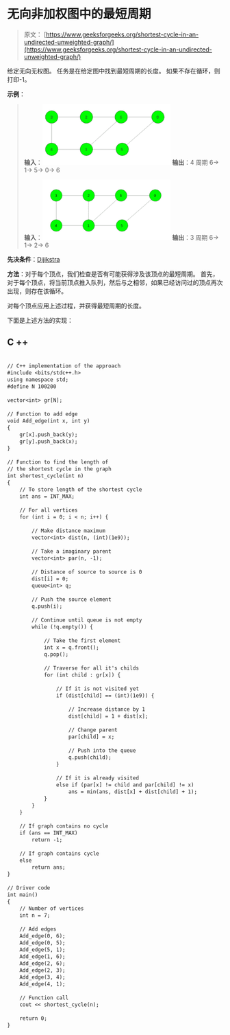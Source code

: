 # 无向非加权图中的最短周期

> 原文： [https://www.geeksforgeeks.org/shortest-cycle-in-an-undirected-unweighted-graph/](https://www.geeksforgeeks.org/shortest-cycle-in-an-undirected-unweighted-graph/)

给定无向无权图。 任务是在给定图中找到最短周期的长度。 如果不存在循环，则打印-1。

**示例**：

> **输入**：![](img/02ed911dda899087cfb172139c396488.png)
> **输出**：4
> 周期 6-> 1-> 5-> 0-> 6
> 
> **输入**：![](img/9aba4d16206dc0d1c1cf8d8d7551ef20.png)
> **输出**：3
> 周期 6-> 1-> 2-> 6

**先决条件**：[Dijikstra](https://www.geeksforgeeks.org/dijkstras-shortest-path-algorithm-greedy-algo-7/)

**方法**：对于每个顶点，我们检查是否有可能获得涉及该顶点的最短周期。 首先，对于每个顶点，将当前顶点推入队列，然后与之相邻，如果已经访问过的顶点再次出现，则存在该循环。

对每个顶点应用上述过程，并获得最短周期的长度。

下面是上述方法的实现：

## C ++

```

// C++ implementation of the approach 
#include <bits/stdc++.h> 
using namespace std; 
#define N 100200 

vector<int> gr[N]; 

// Function to add edge 
void Add_edge(int x, int y) 
{ 
    gr[x].push_back(y); 
    gr[y].push_back(x); 
} 

// Function to find the length of 
// the shortest cycle in the graph 
int shortest_cycle(int n) 
{ 
    // To store length of the shortest cycle 
    int ans = INT_MAX; 

    // For all vertices 
    for (int i = 0; i < n; i++) { 

        // Make distance maximum 
        vector<int> dist(n, (int)(1e9)); 

        // Take a imaginary parent 
        vector<int> par(n, -1); 

        // Distance of source to source is 0 
        dist[i] = 0; 
        queue<int> q; 

        // Push the source element 
        q.push(i); 

        // Continue until queue is not empty 
        while (!q.empty()) { 

            // Take the first element 
            int x = q.front(); 
            q.pop(); 

            // Traverse for all it's childs 
            for (int child : gr[x]) { 

                // If it is not visited yet 
                if (dist[child] == (int)(1e9)) { 

                    // Increase distance by 1 
                    dist[child] = 1 + dist[x]; 

                    // Change parent 
                    par[child] = x; 

                    // Push into the queue 
                    q.push(child); 
                } 

                // If it is already visited 
                else if (par[x] != child and par[child] != x) 
                    ans = min(ans, dist[x] + dist[child] + 1); 
            } 
        } 
    } 

    // If graph contains no cycle 
    if (ans == INT_MAX) 
        return -1; 

    // If graph contains cycle 
    else
        return ans; 
} 

// Driver code 
int main() 
{ 
    // Number of vertices 
    int n = 7; 

    // Add edges 
    Add_edge(0, 6); 
    Add_edge(0, 5); 
    Add_edge(5, 1); 
    Add_edge(1, 6); 
    Add_edge(2, 6); 
    Add_edge(2, 3); 
    Add_edge(3, 4); 
    Add_edge(4, 1); 

    // Function call 
    cout << shortest_cycle(n); 

    return 0; 
} 

```
